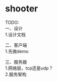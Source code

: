 # shooter

TODO:
<br>
一、设计
<br>
1.设计文档
<br>


二、客户端
<br>
1.先做demo
<br>


三、服务器
<br>
1.网络层，tcp还是udp？
<br>
2.服务架构
